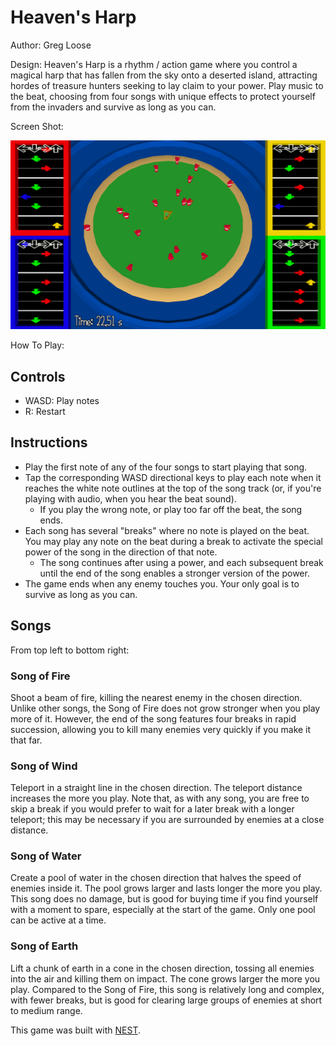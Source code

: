 # Heaven's Harp

Author: Greg Loose

Design: Heaven's Harp is a rhythm / action game where you control a magical harp that has fallen from the sky onto a deserted island, attracting hordes of treasure hunters seeking to lay claim to your power. Play music to the beat, choosing from four songs with unique effects to protect yourself from the invaders and survive as long as you can.

Screen Shot:

![Screen Shot](dist/screenshot.png)

How To Play:

## Controls
* WASD: Play notes
* R: Restart

## Instructions
* Play the first note of any of the four songs to start playing that song.
* Tap the corresponding WASD directional keys to play each note when it reaches the white note outlines at the top of the song track (or, if you're playing with audio, when you hear the beat sound).
  * If you play the wrong note, or play too far off the beat, the song ends.
* Each song has several "breaks" where no note is played on the beat. You may play any note on the beat during a break to activate the special power of the song in the direction of that note.
  * The song continues after using a power, and each subsequent break until the end of the song enables a stronger version of the power.
* The game ends when any enemy touches you. Your only goal is to survive as long as you can.
  
## Songs
From top left to bottom right:

### Song of Fire
Shoot a beam of fire, killing the nearest enemy in the chosen direction. Unlike other songs, the Song of Fire does not grow stronger when you play more of it. However, the end of the song features four breaks in rapid succession, allowing you to kill many enemies very quickly if you make it that far.

### Song of Wind
Teleport in a straight line in the chosen direction. The teleport distance increases the more you play. Note that, as with any song, you are free to skip a break if you would prefer to wait for a later break with a longer teleport; this may be necessary if you are surrounded by enemies at a close distance.

### Song of Water
Create a pool of water in the chosen direction that halves the speed of enemies inside it. The pool grows larger and lasts longer the more you play. This song does no damage, but is good for buying time if you find yourself with a moment to spare, especially at the start of the game. Only one pool can be active at a time.

### Song of Earth
Lift a chunk of earth in a cone in the chosen direction, tossing all enemies into the air and killing them on impact. The cone grows larger the more you play. Compared to the Song of Fire, this song is relatively long and complex, with fewer breaks, but is good for clearing large groups of enemies at short to medium range.

This game was built with [NEST](NEST.md).

